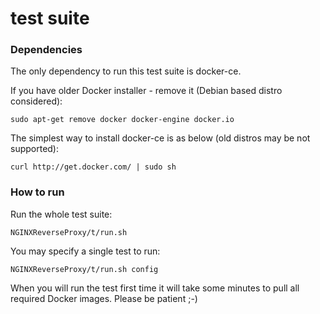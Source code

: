 # test suite

### Dependencies

The only dependency to run this test suite is docker-ce.

If you have older Docker installer - remove it (Debian based distro considered):

`sudo apt-get remove docker docker-engine docker.io`

The simplest way to install docker-ce is as below (old distros may be not supported):

`curl http://get.docker.com/ | sudo sh`

### How to run

Run the whole test suite:

`NGINXReverseProxy/t/run.sh`

You may specify a single test to run:

`NGINXReverseProxy/t/run.sh config`

When you will run the test first time it will take some minutes to pull all required Docker images.
Please be patient ;-)

